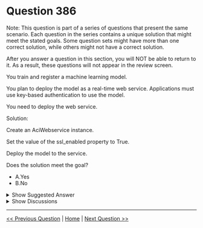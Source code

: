 # Question 386

Note: This question is part of a series of questions that present the same scenario. Each question in the series contains a unique solution that might meet the stated goals. Some question sets might have more than one correct solution, while others might not have a correct solution.

After you answer a question in this section, you will NOT be able to return to it. As a result, these questions will not appear in the review screen.

You train and register a machine learning model.

You plan to deploy the model as a real-time web service. Applications must use key-based authentication to use the model.

You need to deploy the web service.

Solution:

Create an AciWebservice instance.

Set the value of the ssl_enabled property to True.

Deploy the model to the service.

Does the solution meet the goal?

* A.Yes
* B.No

<details>
  <summary>Show Suggested Answer</summary>

  <strong>B</strong><br>
<p>Instead use only auth_enabled = TRUE</p>
<p>Note: Key-based authentication.</p>
<p>Web services deployed on AKS have key-based auth enabled by default. ACI-deployed services have key-based auth disabled by default, but you can enable it by setting auth_enabled = TRUE when creating the ACI web service. The following is an example of creating an ACI deployment configuration with key-based auth enabled. deployment_config &lt;- aci_webservice_deployment_config(cpu_cores = 1, memory_gb = 1, auth_enabled = TRUE)</p>
<p>Reference:</p>
<p>https://azure.github.io/azureml-sdk-for-r/articles/deploying-models.html</p>

</details>

<details>
  <summary>Show Discussions</summary>

<blockquote><p><strong>santoshpandit</strong> <code>(Thu 23 Jun 2022 02:12)</code> - <em>Upvotes: 5</em></p><p>correct</p></blockquote>
<blockquote><p><strong>james2033</strong> <code>(Sun 20 Oct 2024 07:20)</code> - <em>Upvotes: 1</em></p><p>azureml.core.webservice.aci.AciWebservice(.. ssl_enable = true...)

https://learn.microsoft.com/en-us/python/api/azureml-core/azureml.core.webservice.aci.aciwebservice?view=azure-ml-py#variables

key-based and ssl_enable can work together.

Web services deployed on AKS have key-based auth enabled by default. ACI-deployed services have key-based auth disabled by default, but you can enable it by setting auth_enabled = TRUE when creating the ACI web service. The following is an example of creating an ACI deployment configuration with key-based auth enabled.</p></blockquote>
<blockquote><p><strong>james2033</strong> <code>(Sun 20 Oct 2024 07:20)</code> - <em>Upvotes: 1</em></p><p>deployment_config &lt;- aci_webservice_deployment_config(cpu_cores = 1, 
                                                      memory_gb = 1,
                                                      auth_enabled = TRUE)
To fetch the auth keys, use get_webservice_keys(). To regenerate a key, use the generate_new_webservice_key() function:

# Generate the primary auth key
primary_key &lt;- generate_new_webservice_key(service, key_type = &quot;Primary&quot;)

# Generate the secondary auth key
secondary_key &lt;- generate_new_webservice_key(service, key_type = &quot;Secondary&quot;)

https://azure.github.io/azureml-sdk-for-r/articles/deploying-models.html#key-based-authentication</p></blockquote>
<blockquote><p><strong>james2033</strong> <code>(Sun 20 Oct 2024 07:21)</code> - <em>Upvotes: 1</em></p><p>I changed: missing step Generate auth_key. Choose B.</p></blockquote>
<blockquote><p><strong>michaelmorar</strong> <code>(Mon 27 Nov 2023 10:10)</code> - <em>Upvotes: 2</em></p><p>False - SSL is transport-layer only, not application-level authentication.</p></blockquote>
<blockquote><p><strong>claps92</strong> <code>(Thu 14 Sep 2023 10:59)</code> - <em>Upvotes: 1</em></p><p>answer is YES!!</p></blockquote>
<blockquote><p><strong>JoshuaXu</strong> <code>(Sun 06 Nov 2022 23:08)</code> - <em>Upvotes: 3</em></p><p>on 6 Nov 2021</p></blockquote>
<blockquote><p><strong>hargur</strong> <code>(Thu 20 Oct 2022 09:53)</code> - <em>Upvotes: 2</em></p><p>on 19Oct2021</p></blockquote>

</details>

---

[<< Previous Question](question_385.md) | [Home](/index.md) | [Next Question >>](question_387.md)

